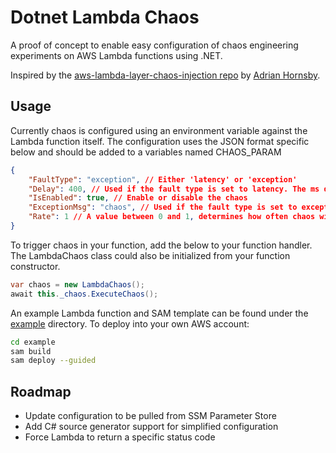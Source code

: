 # Dotnet Lambda Chaos

A proof of concept to enable easy configuration of chaos engineering experiments on AWS Lambda functions using .NET.

Inspired by the [aws-lambda-layer-chaos-injection repo](https://github.com/adhorn/aws-lambda-layer-chaos-injection) by [Adrian Hornsby](https://github.com/adhorn).

## Usage

Currently chaos is configured using an environment variable against the Lambda function itself. The configuration uses the JSON format specific below and should be added to a variables named CHAOS_PARAM

``` json
{	
	"FaultType": "exception", // Either 'latency' or 'exception'
	"Delay": 400, // Used if the fault type is set to latency. The ms delay to add
	"IsEnabled": true, // Enable or disable the chaos
	"ExceptionMsg": "chaos", // Used if the fault type is set to exception. The error message to return.
	"Rate": 1 // A value between 0 and 1, determines how often chaos will be induced. 0.2 = 20% of invokes
}
```

To trigger chaos in your function, add the below to your function handler. The LambdaChaos class could also be initialized from your function constructor.

``` csharp
var chaos = new LambdaChaos();
await this._chaos.ExecuteChaos();
```

An example Lambda function and SAM template can be found under the [example](./example) directory. To deploy into your own AWS account:

``` bash
cd example
sam build
sam deploy --guided
```

## Roadmap

- Update configuration to be pulled from SSM Parameter Store
- Add C# source generator support for simplified configuration
- Force Lambda to return a specific status code

